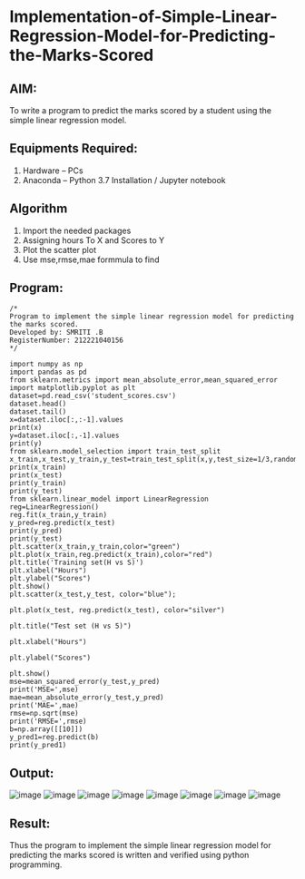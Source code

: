 # Implementation-of-Simple-Linear-Regression-Model-for-Predicting-the-Marks-Scored

## AIM:
To write a program to predict the marks scored by a student using the simple linear regression model.

## Equipments Required:
1. Hardware – PCs
2. Anaconda – Python 3.7 Installation / Jupyter notebook

## Algorithm
1. Import the needed packages
2. Assigning hours To X and Scores to Y
3. Plot the scatter plot
4. Use mse,rmse,mae formmula to find

## Program:
```
/*
Program to implement the simple linear regression model for predicting the marks scored.
Developed by: SMRITI .B
RegisterNumber: 212221040156
*/
```
```
import numpy as np
import pandas as pd
from sklearn.metrics import mean_absolute_error,mean_squared_error
import matplotlib.pyplot as plt
dataset=pd.read_csv('student_scores.csv')
dataset.head()
dataset.tail()
x=dataset.iloc[:,:-1].values
print(x)
y=dataset.iloc[:,-1].values
print(y)
from sklearn.model_selection import train_test_split
x_train,x_test,y_train,y_test=train_test_split(x,y,test_size=1/3,random_state=0)
print(x_train)
print(x_test)
print(y_train)
print(y_test)
from sklearn.linear_model import LinearRegression
reg=LinearRegression()
reg.fit(x_train,y_train)
y_pred=reg.predict(x_test)
print(y_pred)
print(y_test)
plt.scatter(x_train,y_train,color="green")
plt.plot(x_train,reg.predict(x_train),color="red")
plt.title('Training set(H vs S)')
plt.xlabel("Hours")
plt.ylabel("Scores")
plt.show()
plt.scatter(x_test,y_test, color="blue");

plt.plot(x_test, reg.predict(x_test), color="silver")

plt.title("Test set (H vs 5)")

plt.xlabel("Hours")

plt.ylabel("Scores")

plt.show()
mse=mean_squared_error(y_test,y_pred)
print('MSE=',mse)
mae=mean_absolute_error(y_test,y_pred)
print('MAE=',mae)
rmse=np.sqrt(mse)
print('RMSE=',rmse)
b=np.array([[10]])
y_pred1=reg.predict(b)
print(y_pred1)
```
## Output:
![image](https://github.com/smriti1910/Implementation-of-Simple-Linear-Regression-Model-for-Predicting-the-Marks-Scored/assets/133334803/79d63ea8-49cf-43ec-94be-91ae46cd8f56)
![image](https://github.com/smriti1910/Implementation-of-Simple-Linear-Regression-Model-for-Predicting-the-Marks-Scored/assets/133334803/6ae816f6-3f1b-499c-9551-ba7128669607)
![image](https://github.com/smriti1910/Implementation-of-Simple-Linear-Regression-Model-for-Predicting-the-Marks-Scored/assets/133334803/7c24ce83-ed20-4338-8c08-628f9cd1c750)
![image](https://github.com/smriti1910/Implementation-of-Simple-Linear-Regression-Model-for-Predicting-the-Marks-Scored/assets/133334803/593acac3-b19e-41cf-a0b9-f7293c243c98)
![image](https://github.com/smriti1910/Implementation-of-Simple-Linear-Regression-Model-for-Predicting-the-Marks-Scored/assets/133334803/0a9b0593-f2d4-404f-9d3a-ff345fb08e10)
![image](https://github.com/smriti1910/Implementation-of-Simple-Linear-Regression-Model-for-Predicting-the-Marks-Scored/assets/133334803/e3e8a2cc-1359-4aab-b40c-8f2db2af6803)
![image](https://github.com/smriti1910/Implementation-of-Simple-Linear-Regression-Model-for-Predicting-the-Marks-Scored/assets/133334803/9181f570-df63-4877-a9e1-fd7dbdbf7ea9)
![image](https://github.com/smriti1910/Implementation-of-Simple-Linear-Regression-Model-for-Predicting-the-Marks-Scored/assets/133334803/64689f74-130f-4f60-9a9a-fb9713761706)


## Result:
Thus the program to implement the simple linear regression model for predicting the marks scored is written and verified using python programming.
